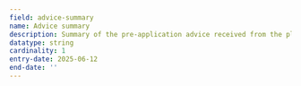 ```yaml
---
field: advice-summary
name: Advice summary
description: Summary of the pre-application advice received from the planning authority
datatype: string
cardinality: 1
entry-date: 2025-06-12
end-date: ''
---
```

